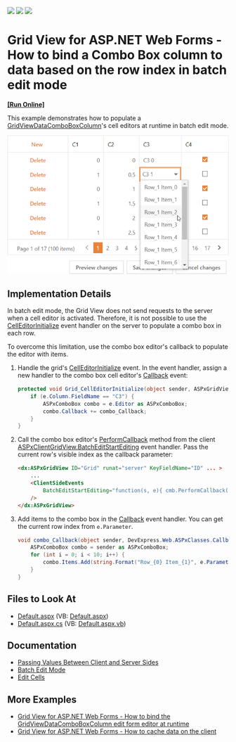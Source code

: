 <!-- default badges list -->
![](https://img.shields.io/endpoint?url=https://codecentral.devexpress.com/api/v1/VersionRange/128533398/14.1.8%2B)
[![](https://img.shields.io/badge/Open_in_DevExpress_Support_Center-FF7200?style=flat-square&logo=DevExpress&logoColor=white)](https://supportcenter.devexpress.com/ticket/details/T190978)
[![](https://img.shields.io/badge/📖_How_to_use_DevExpress_Examples-e9f6fc?style=flat-square)](https://docs.devexpress.com/GeneralInformation/403183)
<!-- default badges end -->
# Grid View for ASP.NET Web Forms - How to bind a Combo Box column to data based on the row index in batch edit mode
<!-- run online -->
**[[Run Online]](https://codecentral.devexpress.com/128533398/)**
<!-- run online end -->


This example demonstrates how to populate a [GridViewDataComboBoxColumn](https://docs.devexpress.com/AspNet/DevExpress.Web.GridViewDataComboBoxColumn)'s cell editors at runtime in batch edit mode.

![Bind Combo Box Column in Batch Edit Mode](bind-combobox-column.png)

## Implementation Details

In batch edit mode, the Grid View does not send requests to the server when a cell editor is activated. Therefore, it is not possible to use the [CellEditorInitialize](https://documentation.devexpress.com/#AspNet/DevExpressWebASPxGridView_CellEditorInitializetopic) event handler on the server to populate a combo box in each row.

To overcome this limitation, use the combo box editor's callback to populate the editor with items.

1. Handle the grid's [CellEditorInitialize](https://documentation.devexpress.com/#AspNet/DevExpressWebASPxGridView_CellEditorInitializetopic) event. In the event handler, assign a new handler to the combo box cell editor's [Callback](https://docs.devexpress.com/AspNet/DevExpress.Web.ASPxAutoCompleteBoxBase.Callback) event:

   ```cs
   protected void Grid_CellEditorInitialize(object sender, ASPxGridViewEditorEventArgs e) {
       if (e.Column.FieldName == "C3") {
           ASPxComboBox combo = e.Editor as ASPxComboBox;
           combo.Callback += combo_Callback;
       }
   }
   ```

2. Call the combo box editor's [PerformCallback](https://docs.devexpress.com/AspNet/js-ASPxClientComboBox.PerformCallback(parameter)) method from the client [ASPxClientGridView.BatchEditStartEditing](https://documentation.devexpress.com/AspNet/DevExpressWebASPxGridViewScriptsASPxClientGridView_BatchEditStartEditingtopic.aspx) event handler. Pass the current row's visible index as the callback parameter:

   ```aspx
   <dx:ASPxGridView ID="Grid" runat="server" KeyFieldName="ID" ... >
       ...
       <ClientSideEvents 
           BatchEditStartEditing="function(s, e){ cmb.PerformCallback(e.visibleIndex); }" 
       />
   </dx:ASPxGridView>
   ```

3. Add items to the combo box in the [Callback](https://docs.devexpress.com/AspNet/DevExpress.Web.ASPxAutoCompleteBoxBase.Callback) event handler. You can get the current row index from `e.Parameter`. 

   ```cs
   void combo_Callback(object sender, DevExpress.Web.ASPxClasses.CallbackEventArgsBase e) {
       ASPxComboBox combo = sender as ASPxComboBox;
       for (int i = 0; i < 10; i++) {
           combo.Items.Add(string.Format("Row_{0} Item_{1}", e.Parameter, i));
       }
   }
   ```

## Files to Look At

- [Default.aspx](./CS/Default.aspx) (VB: [Default.aspx](./VB/Default.aspx))
- [Default.aspx.cs](./CS/Default.aspx.cs) (VB: [Default.aspx.vb](./VB/Default.aspx.vb))

## Documentation

- [Passing Values Between Client and Server Sides](https://docs.devexpress.com/AspNet/11816/common-concepts/client-side-functionality/passing-values-between-client-and-server-sides)
- [Batch Edit Mode](https://docs.devexpress.com/AspNet/16443/components/grid-view/concepts/edit-data/batch-edit-mode)
- [Edit Cells](https://docs.devexpress.com/AspNet/3704/components/grid-view/concepts/data-representation-basics/cells/cells-overview#edit-cells)

## More Examples

- [Grid View for ASP.NET Web Forms - How to bind the GridViewDataComboBoxColumn edit form editor at runtime](https://github.com/DevExpress-Examples/aspxgridview-bind-comboboxcolumn-edit-form-editor-at-runtime)
- [Grid View for ASP.NET Web Forms - How to cache data on the client](https://github.com/DevExpress-Examples/aspxgridview-cache-data-on-the-client-side)
